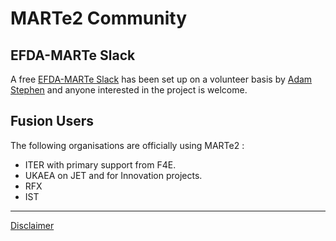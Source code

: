 # MARTe2 Community

## EFDA-MARTe Slack

A free [EFDA-MARTe Slack](https://efda-marte.slack.com) has been set up on a volunteer basis by [Adam Stephen](mailto:adam.stephen@ukaea.uk) and anyone interested in the project is welcome.

## Fusion Users

The following organisations are officially using MARTe2 :

- ITER with primary support from F4E.
- UKAEA on JET and for Innovation projects.
- RFX
- IST

--- 

[Disclaimer](Disclaimer.md)
